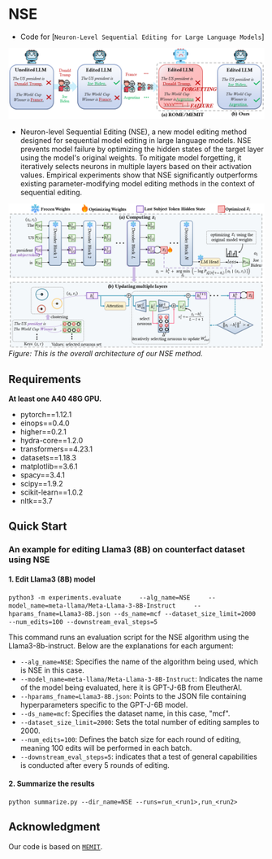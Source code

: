 # NSE
- Code for [``Neuron-Level Sequential Editing for Large Language Models``]

![alt text](resource/intro_fig.png)

- Neuron-level Sequential Editing (NSE), a new model editing method designed for sequential model editing in large language models. NSE prevents model failure by optimizing the hidden states of the target layer using the model's original weights. To mitigate model forgetting, it iteratively selects neurons in multiple layers based on their activation values. Empirical experiments show that NSE significantly outperforms existing parameter-modifying model editing methods in the context of sequential editing.

![alt text](resource/model_fig.png)
*Figure: This is the overall architecture of our NSE method.*

## Requirements
**At least one A40 48G GPU.**

- pytorch==1.12.1
- einops==0.4.0
- higher==0.2.1
- hydra-core==1.2.0
- transformers==4.23.1
- datasets==1.18.3
- matplotlib==3.6.1
- spacy==3.4.1
- scipy==1.9.2
- scikit-learn==1.0.2
- nltk==3.7

## Quick Start
### An example for editing Llama3 (8B) on counterfact dataset using NSE
#### 1. Edit Llama3 (8B) model 
 
    python3 -m experiments.evaluate     --alg_name=NSE     --model_name=meta-llama/Meta-Llama-3-8B-Instruct     --hparams_fname=Llama3-8B.json --ds_name=mcf --dataset_size_limit=2000    --num_edits=100 --downstream_eval_steps=5

This command runs an evaluation script for the NSE algorithm using the Llama3-8b-instruct. Below are the explanations for each argument:

- `--alg_name=NSE`: Specifies the name of the algorithm being used, which is NSE in this case.
- `--model_name=meta-llama/Meta-Llama-3-8B-Instruct`: Indicates the name of the model being evaluated, here it is GPT-J-6B from EleutherAI.
- `--hparams_fname=Llama3-8B.json`: Points to the JSON file containing hyperparameters specific to the GPT-J-6B model.
- `--ds_name=mcf`: Specifies the dataset name, in this case, "mcf".
- `--dataset_size_limit=2000`: Sets the total number of editing samples to 2000.
- `--num_edits=100`: Defines the batch size for each round of editing, meaning 100 edits will be performed in each batch. 
- `--downstream_eval_steps=5`: indicates that a test of general capabilities is conducted after every 5 rounds of editing.
#### 2. Summarize the results

    python summarize.py --dir_name=NSE --runs=run_<run1>,run_<run2>

## Acknowledgment
Our code is based on  [``MEMIT``](https://github.com/kmeng01/memit.git).
